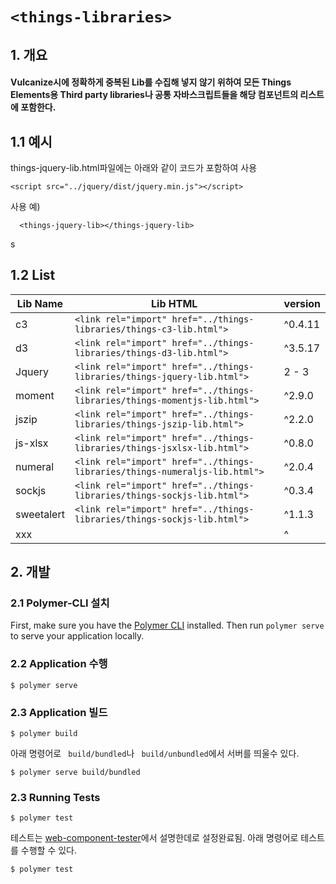 # `<things-libraries>`
## 1. 개요
#### Vulcanize시에 정확하게 중복된 Lib를 수집해 넣지 않기 위하여 모든 Things Elements용 Third party libraries나 공통 자바스크립트들을 해당 컴포넌트의 리스트에 포함한다.

## 1.1 예시
things-jquery-lib.html파일에는 아래와 같이 코드가 포함하여 사용

```
<script src="../jquery/dist/jquery.min.js"></script>
```

사용 예)
```
  <things-jquery-lib></things-jquery-lib>
```
s
## 1.2 List
|Lib Name       |Lib HTML                                                                   |version   |
|---------------|---------------------------------------------------------------------------|----------|
|c3             |`<link rel="import" href="../things-libraries/things-c3-lib.html">`        |^0.4.11   |
|d3             |`<link rel="import" href="../things-libraries/things-d3-lib.html">`        |^3.5.17   |
|Jquery         |`<link rel="import" href="../things-libraries/things-jquery-lib.html">`    |2 - 3     |
|moment         |`<link rel="import" href="../things-libraries/things-momentjs-lib.html">`  |^2.9.0    |
|jszip          |`<link rel="import" href="../things-libraries/things-jszip-lib.html">`     |^2.2.0    |
|js-xlsx        |`<link rel="import" href="../things-libraries/things-jsxlsx-lib.html">`    |^0.8.0    |
|numeral        |`<link rel="import" href="../things-libraries/things-numeraljs-lib.html">` |^2.0.4    |
|sockjs         |`<link rel="import" href="../things-libraries/things-sockjs-lib.html">`    |^0.3.4    |
|sweetalert     |`<link rel="import" href="../things-libraries/things-sockjs-lib.html">`    |^1.1.3    |
|xxx            |`                                                                     `    |^         ||



## 2. 개발
### 2.1 Polymer-CLI 설치

First, make sure you have the [Polymer CLI](https://www.npmjs.com/package/polymer-cli) installed. Then run `polymer serve` to serve your application locally.

### 2.2 Application 수행

```
$ polymer serve
```

### 2.3 Application 빌드

```
$ polymer build
```

아래 명령어로 ` build/bundled`나 ` build/unbundled`에서 서버를 띄울수 있다.

```
$ polymer serve build/bundled
```

### 2.3 Running Tests

```
$ polymer test
```

테스트는 [web-component-tester](https://github.com/Polymer/web-component-tester)에서 설명한데로 설정완료됨.
아래 명령어로 테스트를 수행할 수 있다.
```
$ polymer test
```
